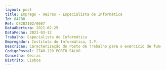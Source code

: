 ```yaml
--- 
layout: post
title: Emprego - Oeiras - Especialista de Informática
Id: 84788
Ref: OE202102/0607
DataAbertura: 2021-02-25
DataFecho: 2021-03-12
Trabalho: Especialista de Informática
Empregador: Instituto de Informática, I.P.
Descricao: Caracterização do Posto de Trabalho para o exercício de funções de Gestor de Sistemas em Produção, com as seguintes características • Acompanhar e elaborar pontos de situação dos projetos • Executar análise de tarefas no âmbito de BigData • Apoiar e controlar as atividades nos ambientes produtivos • Analisar e encaminhar a resolução de problemas ocorridos em projetos em produção • Analisar e gerir os recursos da infraestrutura, de forma a garantir a boa execução dos processamentos diários, semanais e mensais • Agendar e gerir reuniões com os responsáveis de Departamento Área (pontos de situação, atividades e projetos transversais à organização) • Validar e atualizar os esquemas das infraestruturas • Desenhar, implementar e controlar os procedimentos no âmbito da segurança da informação • Manter a documentação e os procedimentos atualizados.
CodigoPostal: 2740-120 PORTO SALVO
Concelho: Oeiras
Distrito: Lisboa
--- 
```

